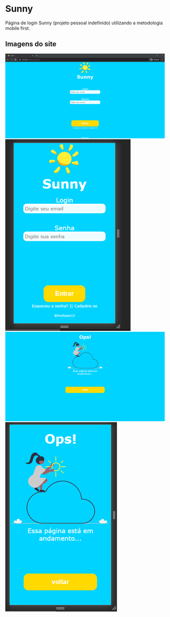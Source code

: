 # Sunny
 Página de login Sunny (projeto pessoal indefinido)
 utilizando a metodologia mobile first.
 ## Imagens do site
 ![Página de login web](https://github.com/luizlopes12/Sunny/blob/main/sunny%20chrome.png)
 ![Página de login mobile](https://github.com/luizlopes12/Sunny/blob/main/sunny%20mobile.png)
 ![Página em andamento web](https://github.com/luizlopes12/Sunny/blob/main/erro%20desk.png)
 ![Página em andamento mobile](https://github.com/luizlopes12/Sunny/blob/main/erro%20mobile.png)
